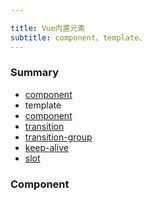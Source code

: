 ```yaml
---

title: Vue内置元素
subtitle: component、template、
---
```


### Summary

- [component]()
- template
- [component](https://cn.vuejs.org/v2/api/#component)
- [transition](https://cn.vuejs.org/v2/api/#transition)
- [transition-group](https://cn.vuejs.org/v2/api/#transition-group)
- [keep-alive](https://cn.vuejs.org/v2/api/#keep-alive)
- [slot](https://cn.vuejs.org/v2/api/#slot)


### Component

